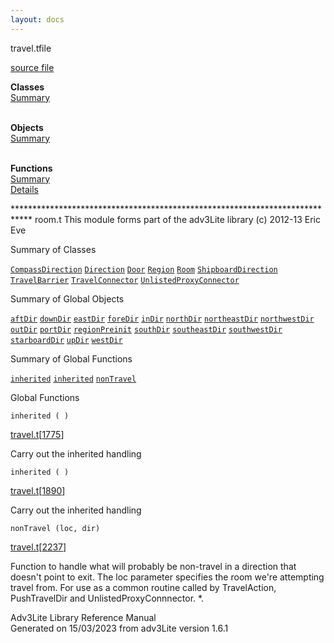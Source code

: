 ```yaml
---
layout: docs
---
```

<span class="title">travel.t</span><span class="type">file</span>

[source file](../source/travel.t.html)

**Classes**  
[Summary](#_ClassSummary_)  
 

**Objects**  
[Summary](#_ObjectSummary_)  
 

**Functions**  
[Summary](#_FunctionSummary_)  
[Details](#_Functions_)



\*\*\*\*\*\*\*\*\*\*\*\*\*\*\*\*\*\*\*\*\*\*\*\*\*\*\*\*\*\*\*\*\*\*\*\*\*\*\*\*\*\*\*\*\*\*\*\*\*\*\*\*\*\*\*\*\*\*\*\*\*\*\*\*\*\*\*\*\*\*\*\*\*\*\*\*
room.t This module forms part of the adv3Lite library (c) 2012-13 Eric
Eve



<span id="_ClassSummary_"></span>



<span class="hdln">Summary of Classes</span>  



[`CompassDirection`](../object/CompassDirection.html) [`Direction`](../object/Direction.html) [`Door`](../object/Door.html) [`Region`](../object/Region.html) [`Room`](../object/Room.html) [`ShipboardDirection`](../object/ShipboardDirection.html) [`TravelBarrier`](../object/TravelBarrier.html) [`TravelConnector`](../object/TravelConnector.html) [`UnlistedProxyConnector`](../object/UnlistedProxyConnector.html)
<span id="_ObjectSummary_"></span>



<span class="hdln">Summary of Global Objects</span>  



[`aftDir`](../object/aftDir.html) [`downDir`](../object/downDir.html) [`eastDir`](../object/eastDir.html) [`foreDir`](../object/foreDir.html) [`inDir`](../object/inDir.html) [`northDir`](../object/northDir.html) [`northeastDir`](../object/northeastDir.html) [`northwestDir`](../object/northwestDir.html) [`outDir`](../object/outDir.html) [`portDir`](../object/portDir.html) [`regionPreinit`](../object/regionPreinit.html) [`southDir`](../object/southDir.html) [`southeastDir`](../object/southeastDir.html) [`southwestDir`](../object/southwestDir.html) [`starboardDir`](../object/starboardDir.html) [`upDir`](../object/upDir.html) [`westDir`](../object/westDir.html)
<span id="FunctionSummary_"></span>



<span class="hdln">Summary of Global Functions</span>  



[`inherited`](#inherited) [`inherited`](#inherited) [`nonTravel`](#nonTravel)

<span id="_Functions_"></span>



<span class="hdln">Global Functions</span>  



<span id="inherited"></span>

`inherited ( )`

[travel.t](../file/travel.t.html)\[[1775](../source/travel.t.html#1775)\]



Carry out the inherited handling



<span id="inherited"></span>

`inherited ( )`

[travel.t](../file/travel.t.html)\[[1890](../source/travel.t.html#1890)\]



Carry out the inherited handling



<span id="nonTravel"></span>

`nonTravel (loc, dir)`

[travel.t](../file/travel.t.html)\[[2237](../source/travel.t.html#2237)\]



Function to handle what will probably be non-travel in a direction that
doesn't point to exit. The loc parameter specifies the room we're
attempting travel from. For use as a common routine called by
TravelAction, PushTravelDir and UnlistedProxyConnnector. \*.





Adv3Lite Library Reference Manual  
Generated on 15/03/2023 from adv3Lite version 1.6.1


